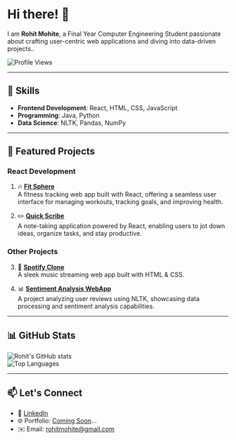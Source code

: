 # Hi there! 👋  
I am **Rohit Mohite**, a Final Year Computer Engineering Student passionate about crafting user-centric web applications and diving into data-driven projects..

![Profile Views](https://komarev.com/ghpvc/?username=iamrohitm&color=blueviolet&style=flat)  

---

## 🚀 Skills  
- **Frontend Development**: React, HTML, CSS, JavaScript  
- **Programming**: Java, Python  
- **Data Science**: NLTK, Pandas, NumPy  

---

## 🌟 Featured Projects  
### React Development  
1. 🔥 [**Fit Sphere**](https://github.com/iamrohitm/Fit-Sphere)  
   A fitness tracking web app built with React, offering a seamless user interface for managing workouts, tracking goals, and improving health.  

2. ✏️ [**Quick Scribe**](#)  
   A note-taking application powered by React, enabling users to jot down ideas, organize tasks, and stay productive.

### Other Projects  
3. 🎵 [**Spotify Clone**](https://github.com/iamrohitm/Spotify-Clone)  
   A sleek music streaming web app built with HTML & CSS.

4. 📊 [**Sentiment Analysis WebApp**](https://github.com/iamrohitm/Hotel-Review-Sentiment-Analysis-WebApp-)  
   A project analyzing user reviews using NLTK, showcasing data processing and sentiment analysis capabilities.

---

## 📊 GitHub Stats  
![Rohit's GitHub stats](https://github-readme-stats.vercel.app/api?username=iamrohitm&show_icons=true&theme=radical)  
![Top Languages](https://github-readme-stats.vercel.app/api/top-langs/?username=iamrohitm&layout=compact&theme=radical)  

---

## 📫 Let's Connect  
- 💼 [LinkedIn](https://www.linkedin.com/in/rohit-mohite-832792232/)
- 🌐 Portfolio: [Coming Soon](#)...
- ✉️ Email: [rohitmohite@gmail.com](mailto:rohitmohite@gmail.com)
